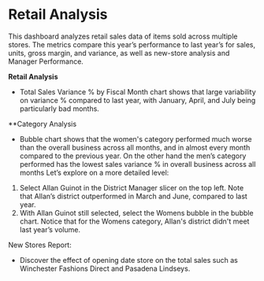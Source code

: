 # Retail Analysis 
This dashboard analyzes retail sales data of items sold across multiple stores. The metrics compare this year’s performance to last year’s for sales, units, gross margin, and variance, as well as new-store analysis and Manager Performance.

**Retail Analysis**
- Total Sales Variance % by Fiscal Month chart shows that large variability on variance % compared to last year, with January, April, and July being particularly bad months.

**Category Analysis
- Bubble chart shows that the women's category performed much worse than the overall business across all months, and in almost every month compared to the previous year. On the other hand the men’s category performed has the lowest sales variance % in overall business across all months 
Let’s explore on a more detailed level: 
1. Select Allan Guinot in the District Manager slicer on the top left. Note that Allan’s district outperformed in March and June, compared to last year.
2. With Allan Guinot still selected, select the Womens bubble in the bubble chart. Notice that for the Womens category, Allan's district didn't meet last year’s volume.

New Stores Report: 
- Discover the effect of opening date store on the total sales such as Winchester Fashions Direct and Pasadena Lindseys.


